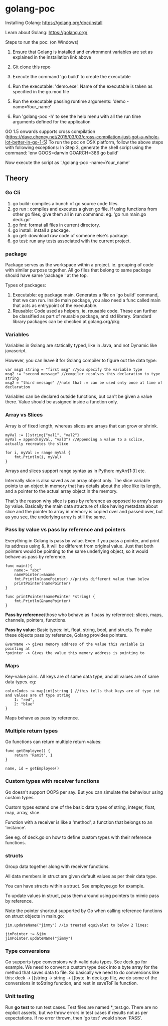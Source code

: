 # golang-poc

Installing Golang: https://golang.org/doc/install

Learn about Golang: https://golang.org/

Steps to run the poc: (on Windows)

1) Ensure that Golang is installed and environment variables are set as explained in the installation link above

2) Git clone this repo

3) Execute the command 'go build' to create the executable

4) Run the executable: 'demo.exe'. Name of the executable is taken as specified in the go.mod file

5) Run the executable passing runtime arguments: 'demo -name=Your_name'

6) Run 'golang-poc -h' to see the help menu with all the run time arguments defined for the application

GO 1.5 onwards supports cross compilation (https://dave.cheney.net/2015/03/03/cross-compilation-just-got-a-whole-lot-better-in-go-1-5)
To run the poc on OSX platform, follow the above steps with following exceptions:
In Step 3, generate the shell script using the command: 'env GOOS=darwin GOARCH=386 go build'

Now execute the script as './golang-poc -name=Your_name'
  

## Theory  

### Go Cli
1. go build: compiles a bunch of go source code files.
2. go run <file-name>: compiles and executes a given go file. If using functions from other go files, give them all in run command: eg. 'go run main.go deck.go'
3. go fmt: format all files in current directory.
4. go install: install a package.
5. go get: download raw code of someone else's package.
6. go test: run any tests associated with the current project.

### package

Package serves as the workspace within a project. ie. grouping of code with similar purpose together. 
All go files that belong to same package should have same 
'package <package-name>' at the top.

Types of packages:
1. Executable: eg package main. Generates a file on 'go build' command, that we can run. Inside main package, you also need a func called main that acts as entrypoint of the executable.
2. Reusable: Code used as helpers, ie. reusable code. These can further be classified as part of reusable package, and std library.
Standard library packages can be checked at golang.org/pkg

### Variables

Variables in Golang are statically typed, like in Java, and not Dynamic like javascript.

However, you can leave it for Golang compiler to figure out the data type:

```
var msg1 string = "first msg" //you specify the variable type
msg2 := "second message" //compiler resolves this declaration to type string
msg2 = "third message" //note that := can be used only once at time of declaration
```

Variables can be declared outside functions, but can't be given a value there. Value should be assigned inside a function only.

### Array vs Slices

Array is of fixed length, whereas slices are arrays that can grow or shrink.
```
myVal := []string{"val1", "val2"} 
myVal = append(myVal, "val3") //Appending a value to a sclice, actually recreates the slice

for i, myVal := range myVal { 
    fmt.Println(i, myVal)
}
```

Arrays and slices support range syntax as in Python: myArr[1:3] etc.

Internally slice is also saved as an array object only.
The slice variable points to an object in memory that has details about the slice like its length, and a pointer to the actual array object in the memory.

That's the reason why slice is pass by reference as opposed to array's pass by value. Basically the main data structure of slice having metadata about slice and the pointer to array in memory is copied over and passed over, but as you see, the underlying array is still the same. 

### Pass by value vs pass by reference and pointers

Everything in Golang is pass by value. Even if you pass a pointer, and print its address using &, it will be different from original value. Just that both pointers would be pointing to the same underlying object, so it would behave as pass by reference.

```
func main(){
    name:= "abc"
    namePointer:=&name
    fmt.Println(namePointer) //prints different value than below
    printPointer(namePointer)
}

func printPointer(namePointer *string) {
    fmt.Println(&namePointer)
}

```

**Pass by reference**(those who behave as if pass by reference): slices, maps, channels, pointers, functions.

**Pass by value**: Basic types: int, float, string, bool, and structs. To make these objects pass by reference, Golang provides pointers.

```
&varName -> gives memory address of the value this variable is pointing at
*pointer -> Gives the value this memory address is pointing to
```

### Maps
Key-value pairs. All keys are of same data type, and all values are of same data types. eg:
```
colorCodes := map[int]string { //this tells that keys are of type int and values are of type string
    1: "red",
    2: "blue"
}
```
Maps behave as pass by reference.

### Multiple return types

Go functions can return multiple return values:
```
func getEmployee() {
    return 'Ramit', 1
}

name, id = getEmployee()
```

### Custom types with receiver functions
Go doesn't support OOPS per say. But you can simulate the behaviour using custom types.

Custom types extend one of the basic data types of string, integer, float, map, array, slice.

Function with a receiver is like a 'method', a function that belongs to an 'instance'. 

See eg. of deck.go on how to define custom types with their reference functions.

### structs
Group data together along with receiver functions. 

All data members in struct are given default values as per their data type.

You can have structs within a struct. See employee.go for example.

To update values in struct, pass them around using pointers to mimic pass by reference.

Note the pointer shortcut supported by Go when calling reference functions on struct objects in main.go:

```
jim.updateName("jimmy") //is treated equivalet to below 2 lines:

jimPointer := &jim
jimPointer.updateName("jimmy")
```

### Type conversions
Go supports type conversions with valid data types. 
See deck.go for example.
We need to convert a custom type deck into a byte array for the method that saves data to file.
So basically we need to do conversions like this: deck -> []string -> string -> []byte.
In deck.go file, we do some of the conversions in toString function, and rest in saveToFile function.

### Unit testing
Run **go test** to run test cases.
Test files are named *_test.go. 
There are no explicit asserts, but we throw errors in test cases if results not as per expectations.
If no error thrown, then 'go test' would show 'PASS'.

